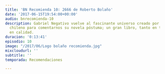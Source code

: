 ```yaml
---
title: 'BN Recomienda 10: 2666 de Roberto Bolaño'
date: '2017-06-15T19:54:00+00:00'
audio: bnrecomienda-10
description: Gabriel Negativo vuelve al fascinante universo creado por este gran escritor
  chileno para comentarnos su novela póstuma; un gran libro, tanto en tamaño como
  en calidad.
duracion: '0:13:41'
episodio: 10
image: "/2017/06/Logo bolaño recomienda.jpg"
mixcloudurl: ''
subtitle: ''
temporada: Recomendaciones

---
```

